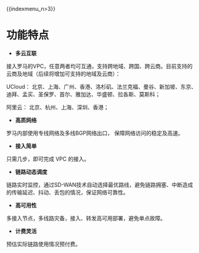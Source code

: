 {{indexmenu_n>3}}

# 功能特点

  - **多云互联** 
  
  接入罗马的VPC，任意两者均可互通，支持跨地域、跨国、跨云商。目前支持的云商及地域（后续将增加可支持的地域及云商）：
  
  UCloud： 北京、上海、广州、香港、洛杉矶、法兰克福、曼谷、新加坡、东京、迪拜、孟买、圣保罗、首尔、雅加达、华盛顿、拉各斯、莫斯科；
  
  阿里云： 北京、杭州、上海、深圳、香港；


  - **高质网络**
  
  罗马内部使用专线网络及多线BGP网络出口， 保障网络访问的稳定及高速。

  - **接入简单**
  
  只需几步，即可完成 VPC 的接入。

  - **链路动态调度**
  
  链路实时监控，通过SD-WAN技术自动选择最优路线，避免链路拥塞、中断造成的传输延迟、抖动、丢包的情况，保证网络可靠性。

  - **高可用性** 
  
  多接入节点，多线路灾备，接入、转发高可用部署，避免单点故障。

  - **计费灵活**
  
  预估实际链路使用情况预付费。
